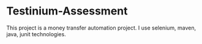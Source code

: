# Testinium-Assessment
This project is a money transfer automation project. I use selenium, maven, java, junit technologies.
